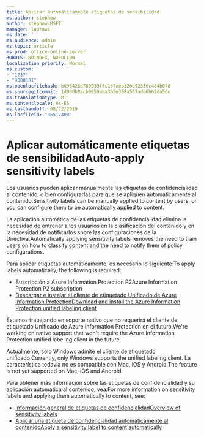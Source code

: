 ```yaml
---
title: Aplicar automáticamente etiquetas de sensibilidad
ms.author: stephow
author: stephow-MSFT
manager: laurawi
ms.date: ''
ms.audience: admin
ms.topic: article
ms.prod: office-online-server
ROBOTS: NOINDEX, NOFOLLOW
localization_priority: Normal
ms.custom:
- "1737"
- "9000181"
ms.openlocfilehash: b095426d780033f6c1c7eeb320d923f6c484b078
ms.sourcegitcommit: 1d98db8acb9959aba3b5e308a567ade6b62da56c
ms.translationtype: MT
ms.contentlocale: es-ES
ms.lasthandoff: 08/22/2019
ms.locfileid: "36517408"
---
```

# <a name="auto-apply-sensitivity-labels"></a><span data-ttu-id="4b9de-102">Aplicar automáticamente etiquetas de sensibilidad</span><span class="sxs-lookup"><span data-stu-id="4b9de-102">Auto-apply sensitivity labels</span></span>

<span data-ttu-id="4b9de-103">Los usuarios pueden aplicar manualmente las etiquetas de confidencialidad al contenido, o bien configurarlas para que se apliquen automáticamente al contenido.</span><span class="sxs-lookup"><span data-stu-id="4b9de-103">Sensitivity labels can be manually applied to content by users, or you can configure them to be automatically applied to content.</span></span>

<span data-ttu-id="4b9de-104">La aplicación automática de las etiquetas de confidencialidad elimina la necesidad de entrenar a los usuarios en la clasificación del contenido y en la necesidad de notificarlos sobre las configuraciones de la Directiva.</span><span class="sxs-lookup"><span data-stu-id="4b9de-104">Automatically applying sensitivity labels removes the need to train users on how to classify content and the need to notify them of policy configurations.</span></span>

<span data-ttu-id="4b9de-105">Para aplicar etiquetas automáticamente, es necesario lo siguiente:</span><span class="sxs-lookup"><span data-stu-id="4b9de-105">To apply labels automatically, the following is required:</span></span>

- <span data-ttu-id="4b9de-106">Suscripción a Azure Information Protection P2</span><span class="sxs-lookup"><span data-stu-id="4b9de-106">Azure Information Protection P2 subscription</span></span>
- [<span data-ttu-id="4b9de-107">Descargar e instalar el cliente de etiquetado Unificado de Azure Information Protection</span><span class="sxs-lookup"><span data-stu-id="4b9de-107">Download and install the Azure Information Protection unified labeling client</span></span>](https://docs.microsoft.com/azure/information-protection/rms-client/install-unifiedlabelingclient-app)

<span data-ttu-id="4b9de-108">Estamos trabajando en soporte nativo que no requerirá el cliente de etiquetado Unificado de Azure Information Protection en el futuro.</span><span class="sxs-lookup"><span data-stu-id="4b9de-108">We're working on native support that won't require the Azure Information Protection unified labeling client in the future.</span></span>

<span data-ttu-id="4b9de-109">Actualmente, solo Windows admite el cliente de etiquetado unificado.</span><span class="sxs-lookup"><span data-stu-id="4b9de-109">Currently, only Windows supports the unified labeling client.</span></span>  <span data-ttu-id="4b9de-110">La característica todavía no es compatible con Mac, iOS y Android.</span><span class="sxs-lookup"><span data-stu-id="4b9de-110">The feature is not yet supported on Mac, iOS and Android.</span></span>

<span data-ttu-id="4b9de-111">Para obtener más información sobre las etiquetas de confidencialidad y su aplicación automática al contenido, vea:</span><span class="sxs-lookup"><span data-stu-id="4b9de-111">For more information on sensitivity labels and applying them automatically to content,  see:</span></span>

- [<span data-ttu-id="4b9de-112">Información general de etiquetas de confidencialidad</span><span class="sxs-lookup"><span data-stu-id="4b9de-112">Overview of sensitivity labels</span></span>](https://docs.microsoft.com/office365/securitycompliance/sensitivity-labels)
- [<span data-ttu-id="4b9de-113">Aplicar una etiqueta de confidencialidad automáticamente al contenido</span><span class="sxs-lookup"><span data-stu-id="4b9de-113">Apply a sensitivity label to content automatically</span></span>](https://docs.microsoft.com/office365/securitycompliance/apply_sensitivity_label_automatically)